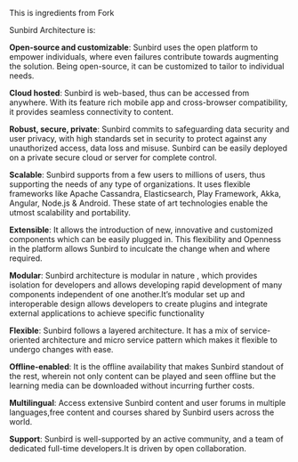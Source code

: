 This is ingredients from Fork

Sunbird Architecture is:

**Open-source and customizable**: Sunbird uses the open platform to empower individuals, where even failures contribute towards augmenting the solution. Being open-source, it can be customized to tailor to individual needs.

**Cloud hosted**: Sunbird is web-based, thus can be accessed from anywhere. With its feature rich mobile app and cross-browser compatibility, it provides seamless connectivity to content.

**Robust, secure, private**: Sunbird commits to safeguarding data security and user privacy, with high standards set in security to protect against any unauthorized access, data loss and misuse. Sunbird can be easily deployed on a private secure cloud or server for complete control.

**Scalable**: Sunbird supports from a few users to millions of users, thus supporting the needs of any type of organizations. It uses flexible frameworks like Apache Cassandra, Elasticsearch, Play Framework, Akka, Angular, Node.js & Android. These state of art technologies enable the utmost scalability and portability.

**Extensible**: It allows the introduction of new, innovative and customized components which can be easily plugged in. This flexibility and Openness in the platform allows Sunbird to inculcate the change when and where required.

**Modular**: Sunbird architecture is modular in nature , which provides isolation for developers and allows developing rapid development of many components independent of one another.It’s modular set up and interoperable design allows developers to create plugins and integrate external applications to achieve specific functionality

**Flexible**: Sunbird follows a layered architecture. It has a mix of service-oriented architecture and micro service pattern which makes it flexible to undergo changes with ease.

**Offline-enabled**: It is the offline availability that makes Sunbird standout of the rest, wherein not only content can be played and seen offline but the learning media can be downloaded without incurring further costs.

**Multilingual**: Access extensive Sunbird content and user forums in multiple languages,free content and courses shared by Sunbird users across the world.

**Support**: Sunbird is well-supported by an active community, and a team of dedicated full-time developers.It is driven by open collaboration.

